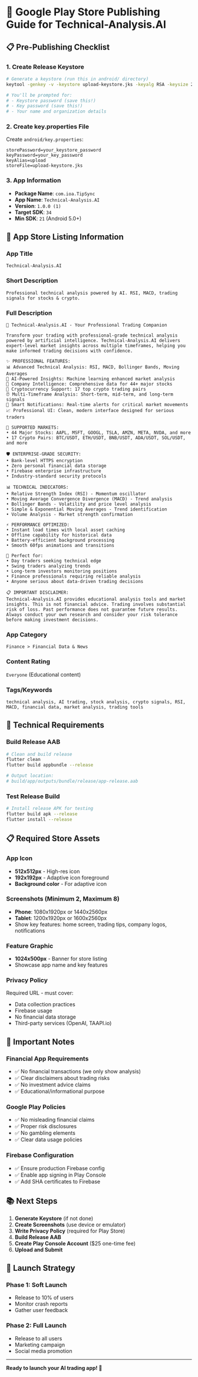 # 🚀 Google Play Store Publishing Guide for Technical-Analysis.AI

## 📋 **Pre-Publishing Checklist**

### **1. Create Release Keystore**
```bash
# Generate a keystore (run this in android/ directory)
keytool -genkey -v -keystore upload-keystore.jks -keyalg RSA -keysize 2048 -validity 10000 -alias upload

# You'll be prompted for:
# - Keystore password (save this!)
# - Key password (save this!)
# - Your name and organization details
```

### **2. Create key.properties File**
Create `android/key.properties`:
```properties
storePassword=your_keystore_password
keyPassword=your_key_password  
keyAlias=upload
storeFile=upload-keystore.jks
```

### **3. App Information**
- **Package Name**: `com.ioa.TipSync`
- **App Name**: `Technical-Analysis.AI`
- **Version**: `1.0.0 (1)`
- **Target SDK**: `34`
- **Min SDK**: `21` (Android 5.0+)

## 📱 **App Store Listing Information**

### **App Title**
`Technical-Analysis.AI`

### **Short Description**
`Professional technical analysis powered by AI. RSI, MACD, trading signals for stocks & crypto.`

### **Full Description**
```
🚀 Technical-Analysis.AI - Your Professional Trading Companion

Transform your trading with professional-grade technical analysis powered by artificial intelligence. Technical-Analysis.AI delivers expert-level market insights across multiple timeframes, helping you make informed trading decisions with confidence.

✨ PROFESSIONAL FEATURES:
📊 Advanced Technical Analysis: RSI, MACD, Bollinger Bands, Moving Averages
🤖 AI-Powered Insights: Machine learning enhanced market analysis
🏢 Company Intelligence: Comprehensive data for 44+ major stocks
💱 Cryptocurrency Support: 17 top crypto trading pairs
⏰ Multi-Timeframe Analysis: Short-term, mid-term, and long-term signals
🔔 Smart Notifications: Real-time alerts for critical market movements
📈 Professional UI: Clean, modern interface designed for serious traders

💼 SUPPORTED MARKETS:
• 44 Major Stocks: AAPL, MSFT, GOOGL, TSLA, AMZN, META, NVDA, and more
• 17 Crypto Pairs: BTC/USDT, ETH/USDT, BNB/USDT, ADA/USDT, SOL/USDT, and more

🛡️ ENTERPRISE-GRADE SECURITY:
• Bank-level HTTPS encryption
• Zero personal financial data storage
• Firebase enterprise infrastructure  
• Industry-standard security protocols

📊 TECHNICAL INDICATORS:
• Relative Strength Index (RSI) - Momentum oscillator
• Moving Average Convergence Divergence (MACD) - Trend analysis
• Bollinger Bands - Volatility and price level analysis
• Simple & Exponential Moving Averages - Trend identification
• Volume Analysis - Market strength confirmation

⚡ PERFORMANCE OPTIMIZED:
• Instant load times with local asset caching
• Offline capability for historical data
• Battery-efficient background processing
• Smooth 60fps animations and transitions

🎯 Perfect for:
• Day traders seeking technical edge
• Swing traders analyzing trends
• Long-term investors monitoring positions
• Finance professionals requiring reliable analysis
• Anyone serious about data-driven trading decisions

📋 IMPORTANT DISCLAIMER: 
Technical-Analysis.AI provides educational analysis tools and market insights. This is not financial advice. Trading involves substantial risk of loss. Past performance does not guarantee future results. Always conduct your own research and consider your risk tolerance before making investment decisions.
```

### **App Category**
`Finance > Financial Data & News`

### **Content Rating**
`Everyone` (Educational content)

### **Tags/Keywords**
`technical analysis, AI trading, stock analysis, crypto signals, RSI, MACD, financial data, market analysis, trading tools`

## 🔧 **Technical Requirements**

### **Build Release AAB**
```bash
# Clean and build release
flutter clean
flutter build appbundle --release

# Output location:
# build/app/outputs/bundle/release/app-release.aab
```

### **Test Release Build**
```bash
# Install release APK for testing
flutter build apk --release
flutter install --release
```

## 📋 **Required Store Assets**

### **App Icon**
- **512x512px** - High-res icon
- **192x192px** - Adaptive icon foreground
- **Background color** - For adaptive icon

### **Screenshots** (Minimum 2, Maximum 8)
- **Phone**: 1080x1920px or 1440x2560px
- **Tablet**: 1200x1920px or 1600x2560px
- Show key features: home screen, trading tips, company logos, notifications

### **Feature Graphic**
- **1024x500px** - Banner for store listing
- Showcase app name and key features

### **Privacy Policy**
Required URL - must cover:
- Data collection practices
- Firebase usage
- No financial data storage
- Third-party services (OpenAI, TAAPI.io)

## 🚨 **Important Notes**

### **Financial App Requirements**
- ✅ No financial transactions (we only show analysis)
- ✅ Clear disclaimers about trading risks
- ✅ No investment advice claims
- ✅ Educational/informational purpose

### **Google Play Policies**
- ✅ No misleading financial claims
- ✅ Proper risk disclosures
- ✅ No gambling elements
- ✅ Clear data usage policies

### **Firebase Configuration**
- ✅ Ensure production Firebase config
- ✅ Enable app signing in Play Console
- ✅ Add SHA certificates to Firebase

## 📚 **Next Steps**

1. **Generate Keystore** (if not done)
2. **Create Screenshots** (use device or emulator)
3. **Write Privacy Policy** (required for Play Store)
4. **Build Release AAB**
5. **Create Play Console Account** ($25 one-time fee)
6. **Upload and Submit**

## 🎯 **Launch Strategy**

### **Phase 1: Soft Launch**
- Release to 10% of users
- Monitor crash reports
- Gather user feedback

### **Phase 2: Full Launch**
- Release to all users
- Marketing campaign
- Social media promotion

---

**Ready to launch your AI trading app! 🚀** 